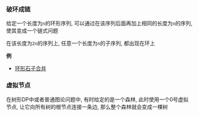 ### 破环成链

给定一个长度为`n`的环形序列, 可以通过在该序列后面再加上相同的长度为`n`的序列, 使其变成一个链式问题

在该长度为`2n`的序列上, 任意一个长度为`n`的子序列, 都出现在环上

**例**

- [环形石子合并](https://github.com/liver0377/algorithm/blob/main/%E7%AC%94%E8%AE%B0/%E6%A8%A1%E5%9E%8B/%E5%8A%A8%E6%80%81%E8%A7%84%E5%88%92/%E5%8C%BA%E9%97%B4DP.md)



### 虚拟节点

在树形DP中或者普通图论问题中, 有时给定的是一个森林, 此时使用一个0号虚拟节点, 让它向所有树的根节点连接一条边, 那么整个森林就会变成一棵树

